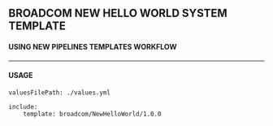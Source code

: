 ## BROADCOM NEW HELLO WORLD SYSTEM TEMPLATE
#### USING NEW PIPELINES TEMPLATES WORKFLOW
----
#### USAGE
```
valuesFilePath: ./values.yml

include:
    template: broadcom/NewHelloWorld/1.0.0
```